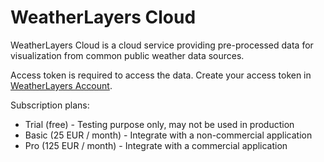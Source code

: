 # WeatherLayers Cloud

WeatherLayers Cloud is a cloud service providing pre-processed data for visualization from common public weather data sources.

Access token is required to access the data. Create your access token in [WeatherLayers Account](https://account.weatherlayers.com).

Subscription plans:

* Trial (free) - Testing purpose only, may not be used in production
* Basic (25 EUR / month) - Integrate with a non-commercial application
* Pro (125 EUR / month) - Integrate with a commercial application
